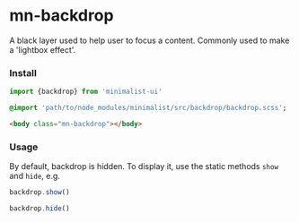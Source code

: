 # mn-backdrop

A black layer used to help user to focus a content. Commonly used to make a 'lightbox effect'.

### Install

```js
import {backdrop} from 'minimalist-ui'
```

```sass
@import 'path/to/node_modules/minimalist/src/backdrop/backdrop.scss';
```

```html
<body class="mn-backdrop"></body>
```

### Usage

By default, backdrop is hidden. To display it, use the static methods `show` and `hide`, e.g.

```js
backdrop.show()
```

```js
backdrop.hide()
```

